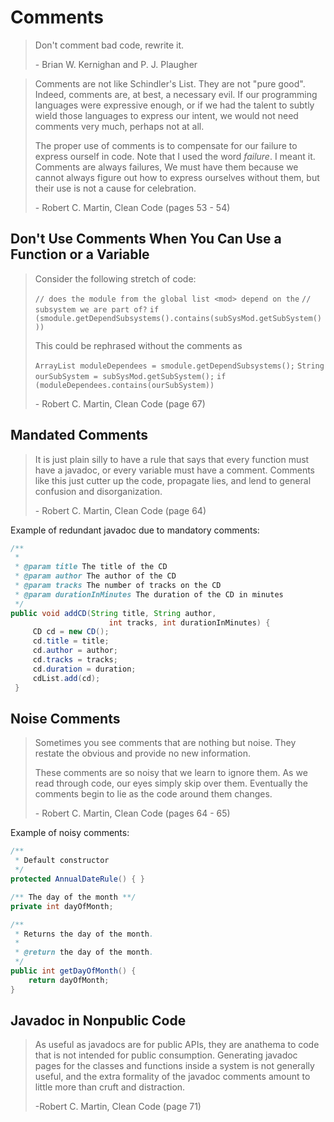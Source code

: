 # Comments

> Don't comment bad code, rewrite it.
> 
> \- Brian W. Kernighan and P. J. Plaugher

> Comments are not like Schindler's List. They are not "pure good". Indeed, comments are, at best, a necessary evil. If our programming languages were expressive enough, or if we had the talent to subtly wield those languages to express our intent, we would not need comments very much, perhaps not at all.
> 
> The proper use of comments is to compensate for our failure to express ourself in code. Note that I used the word *failure*. I meant it. Comments are always failures, We must have them because we cannot always figure out how to express ourselves without them, but their use is not a cause for celebration.
> 
> \- Robert C. Martin, Clean Code (pages 53 - 54)


## Don't Use Comments When You Can Use a Function or a Variable

> Consider the following stretch of code:
> 
> 	`// does the module from the global list <mod> depend on the`
> 	`// subsystem we are part of?`
> 	`if (smodule.getDependSubsystems().contains(subSysMod.getSubSystem()))`
> 
> This could be rephrased without the comments as
> 
> 	`ArrayList moduleDependees = smodule.getDependSubsystems();`
> 	`String ourSubSystem = subSysMod.getSubSystem();`
> 	`if (moduleDependees.contains(ourSubSystem))`
> 
> \- Robert C. Martin, Clean Code (page 67)


## Mandated Comments

> It is just plain silly to have a rule that says that every function must have a javadoc, or every variable must have a comment. Comments like this just cutter up the code, propagate lies, and lend to general confusion and disorganization.
> 
> \- Robert C. Martin, Clean Code (page 64)

Example of redundant javadoc due to mandatory comments:
```java
/**
 *
 * @param title The title of the CD
 * @param author The author of the CD
 * @param tracks The number of tracks on the CD
 * @param durationInMinutes The duration of the CD in minutes
 */
public void addCD(String title, String author,
					  int tracks, int durationInMinutes) {
	 CD cd = new CD();
	 cd.title = title;
	 cd.author = author;
	 cd.tracks = tracks;
	 cd.duration = duration;
	 cdList.add(cd);
 }
```

## Noise Comments

> Sometimes you see comments that are nothing but noise. They restate the obvious and provide no new information.
> 
> These comments are so noisy that we learn to ignore them. As we read through code, our eyes simply skip over them. Eventually the comments begin to lie as the code around them changes.
> 
> \- Robert C. Martin, Clean Code (pages 64 - 65)

Example of noisy comments:
```java
/**
 * Default constructor
 */
protected AnnualDateRule() { }

/** The day of the month **/
private int dayOfMonth;

/**
 * Returns the day of the month.
 * 
 * @return the day of the month.
 */
public int getDayOfMonth() {
	return dayOfMonth;
}
```

## Javadoc in Nonpublic Code

> As useful as javadocs are for public APIs, they are anathema to code that is not intended for public consumption. Generating javadoc pages for the classes and functions inside a system is not generally useful, and the extra formality of the javadoc comments amount to little more than cruft and distraction.
> 
> \-Robert C. Martin, Clean Code (page 71)